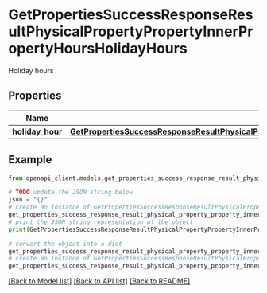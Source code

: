 # GetPropertiesSuccessResponseResultPhysicalPropertyPropertyInnerPropertyHoursHolidayHours

Holiday hours

## Properties

Name | Type | Description | Notes
------------ | ------------- | ------------- | -------------
**holiday_hour** | [**GetPropertiesSuccessResponseResultPhysicalPropertyPropertyInnerPropertyHoursHolidayHoursHolidayHour**](GetPropertiesSuccessResponseResultPhysicalPropertyPropertyInnerPropertyHoursHolidayHoursHolidayHour.md) |  | [optional] 

## Example

```python
from openapi_client.models.get_properties_success_response_result_physical_property_property_inner_property_hours_holiday_hours import GetPropertiesSuccessResponseResultPhysicalPropertyPropertyInnerPropertyHoursHolidayHours

# TODO update the JSON string below
json = "{}"
# create an instance of GetPropertiesSuccessResponseResultPhysicalPropertyPropertyInnerPropertyHoursHolidayHours from a JSON string
get_properties_success_response_result_physical_property_property_inner_property_hours_holiday_hours_instance = GetPropertiesSuccessResponseResultPhysicalPropertyPropertyInnerPropertyHoursHolidayHours.from_json(json)
# print the JSON string representation of the object
print(GetPropertiesSuccessResponseResultPhysicalPropertyPropertyInnerPropertyHoursHolidayHours.to_json())

# convert the object into a dict
get_properties_success_response_result_physical_property_property_inner_property_hours_holiday_hours_dict = get_properties_success_response_result_physical_property_property_inner_property_hours_holiday_hours_instance.to_dict()
# create an instance of GetPropertiesSuccessResponseResultPhysicalPropertyPropertyInnerPropertyHoursHolidayHours from a dict
get_properties_success_response_result_physical_property_property_inner_property_hours_holiday_hours_from_dict = GetPropertiesSuccessResponseResultPhysicalPropertyPropertyInnerPropertyHoursHolidayHours.from_dict(get_properties_success_response_result_physical_property_property_inner_property_hours_holiday_hours_dict)
```
[[Back to Model list]](../README.md#documentation-for-models) [[Back to API list]](../README.md#documentation-for-api-endpoints) [[Back to README]](../README.md)


